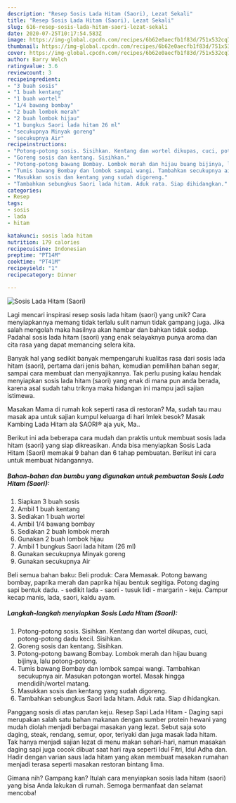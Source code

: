 ```yaml
---
description: "Resep Sosis Lada Hitam (Saori), Lezat Sekali"
title: "Resep Sosis Lada Hitam (Saori), Lezat Sekali"
slug: 616-resep-sosis-lada-hitam-saori-lezat-sekali
date: 2020-07-25T10:17:54.583Z
image: https://img-global.cpcdn.com/recipes/6b62e0aecfb1f83d/751x532cq70/sosis-lada-hitam-saori-foto-resep-utama.jpg
thumbnail: https://img-global.cpcdn.com/recipes/6b62e0aecfb1f83d/751x532cq70/sosis-lada-hitam-saori-foto-resep-utama.jpg
cover: https://img-global.cpcdn.com/recipes/6b62e0aecfb1f83d/751x532cq70/sosis-lada-hitam-saori-foto-resep-utama.jpg
author: Barry Welch
ratingvalue: 3.6
reviewcount: 3
recipeingredient:
- "3 buah sosis"
- "1 buah kentang"
- "1 buah wortel"
- "1/4 bawang bombay"
- "2 buah lombok merah"
- "2 buah lombok hijau"
- "1 bungkus Saori lada hitam 26 ml"
- "secukupnya Minyak goreng"
- "secukupnya Air"
recipeinstructions:
- "Potong-potong sosis. Sisihkan. Kentang dan wortel dikupas, cuci, potong-potong dadu kecil. Sisihkan."
- "Goreng sosis dan kentang. Sisihkan."
- "Potong-potong bawang Bombay. Lombok merah dan hijau buang bijinya, lalu potong-potong."
- "Tumis bawang Bombay dan lombok sampai wangi. Tambahkan secukupnya air. Masukan potongan wortel. Masak hingga mendidih/wortel matang."
- "Masukkan sosis dan kentang yang sudah digoreng."
- "Tambahkan sebungkus Saori lada hitam. Aduk rata. Siap dihidangkan."
categories:
- Resep
tags:
- sosis
- lada
- hitam

katakunci: sosis lada hitam 
nutrition: 179 calories
recipecuisine: Indonesian
preptime: "PT14M"
cooktime: "PT41M"
recipeyield: "1"
recipecategory: Dinner

---
```



![Sosis Lada Hitam (Saori)](https://img-global.cpcdn.com/recipes/6b62e0aecfb1f83d/751x532cq70/sosis-lada-hitam-saori-foto-resep-utama.jpg)

Lagi mencari inspirasi resep sosis lada hitam (saori) yang unik? Cara menyiapkannya memang tidak terlalu sulit namun tidak gampang juga. Jika salah mengolah maka hasilnya akan hambar dan bahkan tidak sedap. Padahal sosis lada hitam (saori) yang enak selayaknya punya aroma dan cita rasa yang dapat memancing selera kita.

Banyak hal yang sedikit banyak mempengaruhi kualitas rasa dari sosis lada hitam (saori), pertama dari jenis bahan, kemudian pemilihan bahan segar, sampai cara membuat dan menyajikannya. Tak perlu pusing kalau hendak menyiapkan sosis lada hitam (saori) yang enak di mana pun anda berada, karena asal sudah tahu triknya maka hidangan ini mampu jadi sajian istimewa.

Masakan Mama di rumah kok seperti rasa di restoran? Ma, sudah tau mau masak apa untuk sajian kumpul keluarga di hari Imlek besok? Masak Kambing Lada Hitam ala SAORI® aja yuk, Ma..


Berikut ini ada beberapa cara mudah dan praktis untuk membuat sosis lada hitam (saori) yang siap dikreasikan. Anda bisa menyiapkan Sosis Lada Hitam (Saori) memakai 9 bahan dan 6 tahap pembuatan. Berikut ini cara untuk membuat hidangannya.

<!--inarticleads1-->

##### Bahan-bahan dan bumbu yang digunakan untuk pembuatan Sosis Lada Hitam (Saori):

1. Siapkan 3 buah sosis
1. Ambil 1 buah kentang
1. Sediakan 1 buah wortel
1. Ambil 1/4 bawang bombay
1. Sediakan 2 buah lombok merah
1. Gunakan 2 buah lombok hijau
1. Ambil 1 bungkus Saori lada hitam (26 ml)
1. Gunakan secukupnya Minyak goreng
1. Gunakan secukupnya Air


Beli semua bahan baku: Beli produk: Cara Memasak. Potong bawang bombay, paprika merah dan paprika hijau bentuk segitiga. Potong daging sapi bentuk dadu. - sedikit lada - saori - tusuk lidi - margarin - keju. Campur kecap manis, lada, saori, kaldu ayam. 

<!--inarticleads2-->

##### Langkah-langkah menyiapkan Sosis Lada Hitam (Saori):

1. Potong-potong sosis. Sisihkan. Kentang dan wortel dikupas, cuci, potong-potong dadu kecil. Sisihkan.
1. Goreng sosis dan kentang. Sisihkan.
1. Potong-potong bawang Bombay. Lombok merah dan hijau buang bijinya, lalu potong-potong.
1. Tumis bawang Bombay dan lombok sampai wangi. Tambahkan secukupnya air. Masukan potongan wortel. Masak hingga mendidih/wortel matang.
1. Masukkan sosis dan kentang yang sudah digoreng.
1. Tambahkan sebungkus Saori lada hitam. Aduk rata. Siap dihidangkan.


Panggang sosis di atas parutan keju. Resep Sapi Lada Hitam - Daging sapi merupakan salah satu bahan makanan dengan sumber protein hewani yang mudah diolah menjadi berbagai masakan yang lezat. Sebut saja soto daging, steak, rendang, semur, opor, teriyaki dan juga masak lada hitam. Tak hanya menjadi sajian lezat di menu makan sehari-hari, namun masakan daging sapi juga cocok dibuat saat hari raya seperti Idul Fitri, Idul Adha dan. Hadir dengan varian saus lada hitam yang akan membuat masakan rumahan menjadi terasa seperti masakan restoran bintang lima. 

Gimana nih? Gampang kan? Itulah cara menyiapkan sosis lada hitam (saori) yang bisa Anda lakukan di rumah. Semoga bermanfaat dan selamat mencoba!
